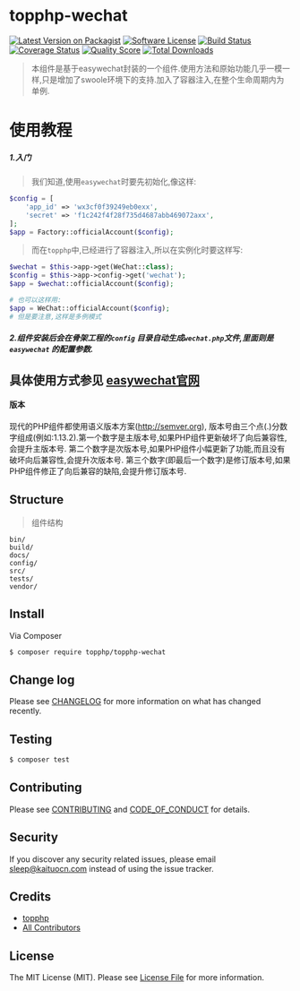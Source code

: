 # topphp-wechat

[![Latest Version on Packagist][ico-version]][link-packagist]
[![Software License][ico-license]](LICENSE.md)
[![Build Status][ico-travis]][link-travis]
[![Coverage Status][ico-scrutinizer]][link-scrutinizer]
[![Quality Score][ico-code-quality]][link-code-quality]
[![Total Downloads][ico-downloads]][link-downloads]

> 本组件是基于easywechat封装的一个组件.使用方法和原始功能几乎一模一样,只是增加了swoole环境下的支持.加入了容器注入,在整个生命周期内为单例.

# 使用教程

##### 1.入门
> 我们知道,使用`easywechat`时要先初始化,像这样:
```php
$config = [
    'app_id' => 'wx3cf0f39249eb0exx',
    'secret' => 'f1c242f4f28f735d4687abb469072axx',
];
$app = Factory::officialAccount($config);
```

> 而在`topphp`中,已经进行了容器注入,所以在实例化时要这样写:
 
```php
$wechat = $this->app->get(WeChat::class);
$config = $this->app->config->get('wechat');
$app = $wechat::officialAccount($config);

# 也可以这样用:
$app = WeChat::officialAccount($config);
# 但是要注意,这样是多例模式
```

##### 2.组件安装后会在骨架工程的`config` 目录自动生成`wechat.php`文件,里面则是 `easywechat` 的配置参数.

## 具体使用方式参见  [easywechat官网](https://www.easywechat.com/)

#### 版本
现代的PHP组件都使用语义版本方案(http://semver.org), 版本号由三个点(.)分数字组成(例如:1.13.2).第一个数字是主版本号,如果PHP组件更新破坏了向后兼容性,会提升主版本号.
第二个数字是次版本号,如果PHP组件小幅更新了功能,而且没有破坏向后兼容性,会提升次版本号.
第三个数字(即最后一个数字)是修订版本号,如果PHP组件修正了向后兼容的缺陷,会提升修订版本号.

## Structure
> 组件结构

```
bin/        
build/
docs/
config/
src/
tests/
vendor/
```


## Install

Via Composer

``` bash
$ composer require topphp/topphp-wechat
```

## Change log

Please see [CHANGELOG](CHANGELOG.md) for more information on what has changed recently.

## Testing

``` bash
$ composer test
```

## Contributing

Please see [CONTRIBUTING](CONTRIBUTING.md) and [CODE_OF_CONDUCT](CODE_OF_CONDUCT.md) for details.

## Security

If you discover any security related issues, please email sleep@kaituocn.com instead of using the issue tracker.

## Credits

- [topphp][link-author]
- [All Contributors][link-contributors]

## License

The MIT License (MIT). Please see [License File](LICENSE.md) for more information.

[ico-version]: https://img.shields.io/packagist/v/topphp/topphp-wechat.svg?style=flat-square
[ico-license]: https://img.shields.io/badge/license-MIT-brightgreen.svg?style=flat-square
[ico-travis]: https://img.shields.io/travis/topphp/topphp-wechat/master.svg?style=flat-square
[ico-scrutinizer]: https://img.shields.io/scrutinizer/coverage/g/topphp/topphp-wechat.svg?style=flat-square
[ico-code-quality]: https://img.shields.io/scrutinizer/g/topphp/topphp-wechat.svg?style=flat-square
[ico-downloads]: https://img.shields.io/packagist/dt/topphp/topphp-wechat.svg?style=flat-square

[link-packagist]: https://packagist.org/packages/topphp/topphp-wechat
[link-travis]: https://travis-ci.org/topphp/topphp-wechat
[link-scrutinizer]: https://scrutinizer-ci.com/g/topphp/topphp-wechat/code-structure
[link-code-quality]: https://scrutinizer-ci.com/g/topphp/topphp-wechat
[link-downloads]: https://packagist.org/packages/topphp/topphp-wechat
[link-author]: https://github.com/topphp
[link-contributors]: ../../contributors

